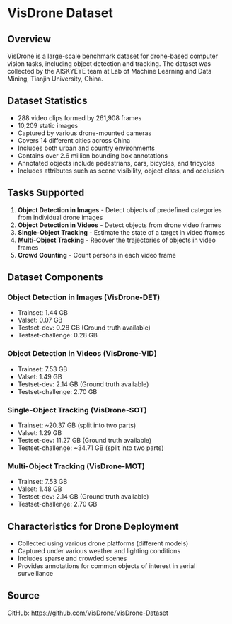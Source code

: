 # VisDrone Dataset

## Overview
VisDrone is a large-scale benchmark dataset for drone-based computer vision tasks, including object detection and tracking. The dataset was collected by the AISKYEYE team at Lab of Machine Learning and Data Mining, Tianjin University, China.

## Dataset Statistics
- 288 video clips formed by 261,908 frames
- 10,209 static images
- Captured by various drone-mounted cameras
- Covers 14 different cities across China
- Includes both urban and country environments
- Contains over 2.6 million bounding box annotations
- Annotated objects include pedestrians, cars, bicycles, and tricycles
- Includes attributes such as scene visibility, object class, and occlusion

## Tasks Supported
1. **Object Detection in Images** - Detect objects of predefined categories from individual drone images
2. **Object Detection in Videos** - Detect objects from drone video frames
3. **Single-Object Tracking** - Estimate the state of a target in video frames
4. **Multi-Object Tracking** - Recover the trajectories of objects in video frames
5. **Crowd Counting** - Count persons in each video frame

## Dataset Components
### Object Detection in Images (VisDrone-DET)
- Trainset: 1.44 GB
- Valset: 0.07 GB
- Testset-dev: 0.28 GB (Ground truth available)
- Testset-challenge: 0.28 GB

### Object Detection in Videos (VisDrone-VID)
- Trainset: 7.53 GB
- Valset: 1.49 GB
- Testset-dev: 2.14 GB (Ground truth available)
- Testset-challenge: 2.70 GB

### Single-Object Tracking (VisDrone-SOT)
- Trainset: ~20.37 GB (split into two parts)
- Valset: 1.29 GB
- Testset-dev: 11.27 GB (Ground truth available)
- Testset-challenge: ~34.71 GB (split into two parts)

### Multi-Object Tracking (VisDrone-MOT)
- Trainset: 7.53 GB
- Valset: 1.48 GB
- Testset-dev: 2.14 GB (Ground truth available)
- Testset-challenge: 2.70 GB

## Characteristics for Drone Deployment
- Collected using various drone platforms (different models)
- Captured under various weather and lighting conditions
- Includes sparse and crowded scenes
- Provides annotations for common objects of interest in aerial surveillance

## Source
GitHub: https://github.com/VisDrone/VisDrone-Dataset
